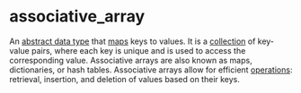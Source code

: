 # associative_array

An [abstract data type](/data_md/computer_science/definitions/data_structure/abstract_data_type.md) that [maps](/data_md/computer_science/definitions/data_structure/map.md) keys to values. It is a [collection](/data_md/computer_science/definitions/data_structure/collection.md) of key-value pairs, where each key is unique and is used to access the corresponding value. Associative arrays are also known as maps, dictionaries, or hash tables.
Associative arrays allow for efficient [operations](/data_md/computer_science/definitions/foundamental/operation.md): retrieval, insertion, and deletion of values based on their keys.